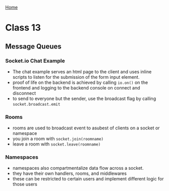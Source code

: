 [Home](../README.md)

# Class 13

## Message Queues

### Socket.io Chat Example

- The chat example serves an html page to the client and uses inline scripts to listen for the submission of the form input element.
- proof of life on the backend is achieved by calling `io.on()` on the frontend and logging to the backend console on connect and disconnect
- to send to everyone but the sender, use the broadcast flag by calling `socket.broadcast.emit`

### Rooms

- rooms are used to broadcast event to asubest of clients on a socket or namespace
- you join a room with `socket.join(roomname)`
- leave a room with `socket.leave(roomname)`

### Namespaces

- namespaces also compartmentalize data flow across a socket.
- they have their own handlers, rooms, and middlewares
- these can be restricted to certain users and implement different logic for those users
